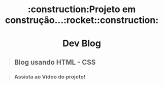 <h1 align="center">
:construction:Projeto em construção...:rocket::construction: 
</h1>

<h1 align="center">
Dev Blog
</h1>

>## Blog usando HTML - CSS 

>### Assista ao Vídeo do projeto!
<br>
<br>
<div align="center">
  <a href="https://www.youtube.com/watch?v=AQ_jML2ZmaA">
      <img src="https://github.com/ThiagoSGomes-Dev/test-repositorio/blob/main/Screenshot_11.png" alt="">
  </a>
</div>
